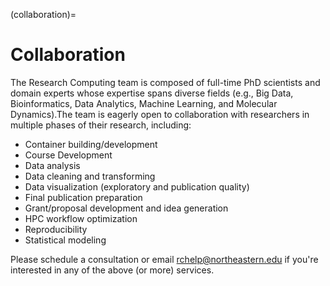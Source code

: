 (collaboration)=

# Collaboration

The Research Computing team is composed of full-time PhD scientists and domain experts whose expertise spans diverse fields (e.g., Big Data, Bioinformatics, Data Analytics, Machine Learning, and Molecular Dynamics).The team is eagerly open to collaboration with researchers in multiple phases of their research, including:

- Container building/development
- Course Development
- Data analysis
- Data cleaning and transforming
- Data visualization (exploratory and publication quality)
- Final publication preparation
- Grant/proposal development and idea generation
- HPC workflow optimization
- Reproducibility
- Statistical modeling

Please schedule a consultation or email rchelp@northeastern.edu if you're interested in any of the above (or more) services.
